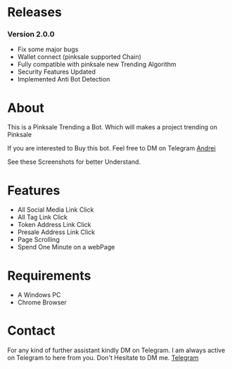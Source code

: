 # Releases
 ### Version 2.0.0

 * Fix some major bugs
 * Wallet connect (pinksale supported Chain)
 * Fully compatible  with pinksale new Trending Algorithm
 * Security Features Updated
 * Implemented Anti Bot Detection


# About
This is a Pinksale Trending a Bot. Which will makes a project trending on Pinksale

If you are interested to Buy this bot. Feel free to DM on Telegram [Andrei](https://t.me/dev_andrei)

See these Screenshots for better Understand.
 


# Features

* All Social Media Link Click
* All Tag Link Click
* Token Address Link Click
* Presale Address Link Click
* Page Scrolling
* Spend One Minute on a webPage



# Requirements
* A Windows PC
* Chrome Browser

# Contact

For any kind of further assistant kindly DM on Telegram. I am always active on Telegram to here from you. Don't Hesitate to DM me. [Telegram](https://t.me/dev_andrei)
